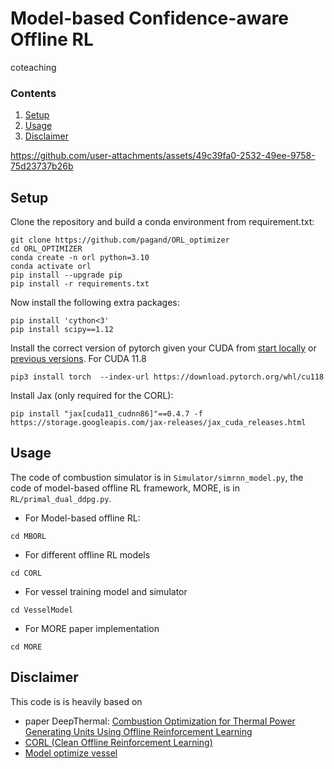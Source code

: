 # Model-based Confidence-aware Offline RL
coteaching
### Contents

1. [Setup](#setup)
2. [Usage](#usage)
3. [Disclaimer](#disclaimer)


https://github.com/user-attachments/assets/49c39fa0-2532-49ee-9758-75d23737b26b


## Setup

 Clone the repository and build a conda environment from requirement.txt:

```Shell
git clone https://github.com/pagand/ORL_optimizer
cd ORL_OPTIMIZER
conda create -n orl python=3.10
conda activate orl
pip install --upgrade pip
pip install -r requirements.txt
```

Now install the following extra packages:

```Shell
pip install 'cython<3'
pip install scipy==1.12
```

Install the correct version of pytorch given your CUDA from [start locally](https://pytorch.org/get-started/locally/) or [previous versions](https://pytorch.org/get-started/previous-versions/).  For CUDA 11.8

```Shell
pip3 install torch  --index-url https://download.pytorch.org/whl/cu118
```

Install Jax (only required for the CORL):

```Shell
pip install "jax[cuda11_cudnn86]"==0.4.7 -f https://storage.googleapis.com/jax-releases/jax_cuda_releases.html
```

## Usage

The code of combustion simulator is in `Simulator/simrnn_model.py`, the code of model-based offline RL framework, MORE, is in `RL/primal_dual_ddpg.py`.

* For Model-based offline RL:

```
cd MBORL
```

* For different offline RL models

```
cd CORL
```

* For vessel training model and simulator

```
cd VesselModel
```

* For MORE paper implementation

```
cd MORE
```


## Disclaimer

This code is is  heavily based on

- paper DeepThermal: [Combustion Optimization for Thermal Power Generating Units Using Offline Reinforcement Learning](https://github.com/ryanxhr/DeepThermal)
- [CORL (Clean Offline Reinforcement Learning)](https://github.com/tinkoff-ai/CORL)
- [Model optimize vessel ](https://github.com/pagand/model_optimze_vessel)
